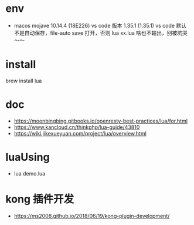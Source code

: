 # env
- macos mojave 10.14.4 (18E226)
vs code 版本 1.35.1 (1.35.1) 
vs code 默认不是自动保存，file-auto save 打开，否则 lua xx.lua 啥也不输出，别被坑哭～～

# install
brew install lua

# doc
- https://moonbingbing.gitbooks.io/openresty-best-practices/lua/for.html
- https://www.kancloud.cn/thinkphp/lua-guide/43810
- https://wiki.jikexueyuan.com/project/lua/overview.html

# luaUsing
- lua demo.lua

# kong 插件开发
- https://ms2008.github.io/2018/06/19/kong-plugin-development/


